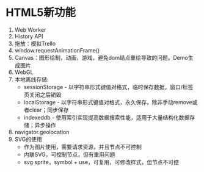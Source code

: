 # HTML5新功能

1. Web Worker
2. History API
3. 拖放：模拟Trello
4. window.requestAnimationFrame()
5. Canvas：图形绘制，动画，游戏，避免dom结点重绘导致的问题。Demo生成图片
6. WebGL
7. 本地离线存储:
   - sessionStorage - 以字符串形式键值对格式，临时保存数据，窗口/标签页关闭之后销毁
   - localStorage - 以字符串形式键值对格式，永久保存，除非手动remove或者clear；同步保存
   - indexeddb - 使用索引实现提高数据搜索性能，适用于大量结构化数据存储；异步操作
8. navigator.geolocation
9. SVG的使用
   - 作为图片使用，需要请求资源，并且节点不可控制
   - 内联SVG，可控制节点，但有重用问题
   - svg sprite，symbol + use，可复用，可修改样式，但节点不可控

